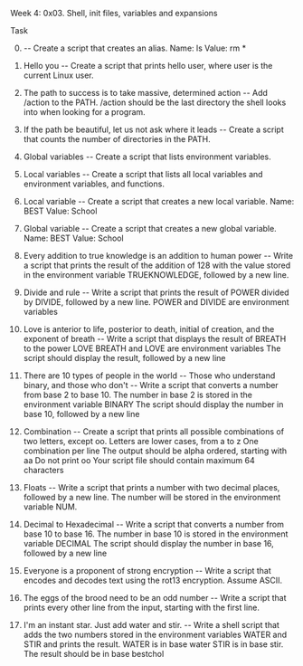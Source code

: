Week 4: 0x03. Shell, init files, variables and expansions

Task

0. <o> -- Create a script that creates an alias.
Name: ls
Value: rm *

1. Hello you -- Create a script that prints hello user, where user is the current Linux user.

2. The path to success is to take massive, determined action -- Add /action to the PATH. /action should be the last directory the shell looks into when looking for a program.

3. If the path be beautiful, let us not ask where it leads -- Create a script that counts the number of directories in the PATH.

4. Global variables -- Create a script that lists environment variables.

5. Local variables -- Create a script that lists all local variables and environment variables, and functions.

6. Local variable -- Create a script that creates a new local variable.
Name: BEST
Value: School

7. Global variable -- Create a script that creates a new global variable.
Name: BEST
Value: School

8. Every addition to true knowledge is an addition to human power -- Write a script that prints the result of the addition of 128 with the value stored in the environment variable TRUEKNOWLEDGE, followed by a new line.

9. Divide and rule -- Write a script that prints the result of POWER divided by DIVIDE, followed by a new line.
POWER and DIVIDE are environment variables

10. Love is anterior to life, posterior to death, initial of creation, and the exponent of breath -- Write a script that displays the result of BREATH to the power LOVE
BREATH and LOVE are environment variables
The script should display the result, followed by a new line

11. There are 10 types of people in the world -- Those who understand binary, and those who don't -- Write a script that converts a number from base 2 to base 10.
The number in base 2 is stored in the environment variable BINARY
The script should display the number in base 10, followed by a new line

12. Combination -- Create a script that prints all possible combinations of two letters, except oo.
Letters are lower cases, from a to z
One combination per line
The output should be alpha ordered, starting with aa
Do not print oo
Your script file should contain maximum 64 characters

13. Floats -- Write a script that prints a number with two decimal places, followed by a new line.
The number will be stored in the environment variable NUM.

14. Decimal to Hexadecimal -- Write a script that converts a number from base 10 to base 16.
The number in base 10 is stored in the environment variable DECIMAL
The script should display the number in base 16, followed by a new line

15. Everyone is a proponent of strong encryption -- Write a script that encodes and decodes text using the rot13 encryption. Assume ASCII. 

16. The eggs of the brood need to be an odd number -- Write a script that prints every other line from the input, starting with the first line.

17. I'm an instant star. Just add water and stir. -- Write a shell script that adds the two numbers stored in the environment variables WATER and STIR and prints the result.
WATER is in base water
STIR is in base stir.
The result should be in base bestchol

